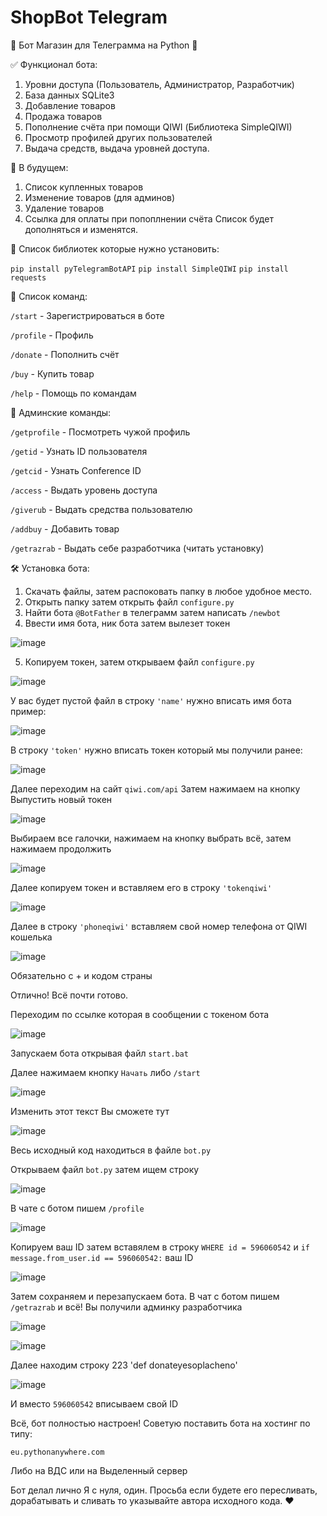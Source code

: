 # ShopBot Telegram

🤖 Бот Магазин для Телеграмма на Python 🤖

✅ Функционал бота:
1. Уровни доступа (Пользователь, Администратор, Разработчик)
2. База данных SQLite3
3. Добавление товаров
4. Продажа товаров
5. Пополнение счёта при помощи QIWI (Библиотека SimpleQIWI)
6. Просмотр профилей других пользователей
7. Выдача средств, выдача уровней доступа.

🎄 В будущем:
1. Список купленных товаров
2. Изменение товаров (для админов)
3. Удаление товаров
4. Ссылка для оплаты при попоплнении счёта
Список будет дополняться и изменятся.

📄 Список библиотек которые нужно установить:

`pip install pyTelegramBotAPI`
`pip install SimpleQIWI`
`pip install requests`

👾 Список команд:

`/start` - Зарегистрироваться в боте

`/profile` - Профиль

`/donate` - Пополнить счёт

`/buy` - Купить товар

`/help` - Помощь по командам

🚨 Админские команды: 

`/getprofile` - Посмотреть чужой профиль

`/getid` - Узнать ID пользователя

`/getcid` - Узнать Conference ID

`/access` - Выдать уровень доступа

`/giverub` - Выдать средства пользователю

`/addbuy` - Добавить товар

`/getrazrab` - Выдать себе разработчика (читать установку)


🛠 Установка бота:
1. Скачать файлы, затем распоковать папку в любое удобное место.
2. Открыть папку затем открыть файл `configure.py`
3. Найти бота  `@BotFather` в телеграмм затем написать `/newbot`
4. Ввести имя бота, ник бота затем вылезет токен

![image](https://user-images.githubusercontent.com/94528892/142181389-673cf369-2fe2-4c73-ae62-6e10ea822d38.png)

5. Копируем токен, затем открываем файл `configure.py`

![image](https://user-images.githubusercontent.com/94528892/142181704-064533e2-7af9-421e-b08e-82be42200835.png)

У вас будет пустой файл в строку `'name'` нужно вписать имя бота пример: 

![image](https://user-images.githubusercontent.com/94528892/142181871-63a7cd9c-7428-44d3-b2d8-63b7952a10b2.png)

В строку `'token'` нужно вписать токен который мы получили ранее:

![image](https://user-images.githubusercontent.com/94528892/142182021-cd38d9e2-97ab-4eb6-a61e-41df4975f5a2.png)

Далее переходим на сайт `qiwi.com/api`
Затем нажимаем на кнопку Выпустить новый токен

![image](https://user-images.githubusercontent.com/94528892/142182251-166e666b-55c8-419c-b6ac-8b66d014f7c4.png)

Выбираем все галочки, нажимаем на кнопку выбрать всё, затем нажимаем продолжить

![image](https://user-images.githubusercontent.com/94528892/142182421-919cf712-94f9-4a31-8c86-e4b22465799d.png)

Далее копируем токен и вставляем его в строку `'tokenqiwi'`

![image](https://user-images.githubusercontent.com/94528892/142182632-4aba3460-54d9-45c0-a904-38ea00978d90.png)

Далее в строку `'phoneqiwi'` вставляем свой номер телефона от QIWI кошелька

![image](https://user-images.githubusercontent.com/94528892/142182904-01d53418-6e1a-4252-b288-f75dd17b5e55.png)

Обязательно с + и кодом страны

Отлично! Всё почти готово.

Переходим по ссылке которая в сообщении с токеном бота

![image](https://user-images.githubusercontent.com/94528892/142183064-5031e215-cc3d-4d41-8685-e92f4d3c87f2.png)

Запускаем бота открывая файл `start.bat`

Далее нажимаем кнопку `Начать` либо `/start`

![image](https://user-images.githubusercontent.com/94528892/142184773-1c887e02-b542-40e1-ac62-fbcf3d567ea9.png)

Изменить этот текст Вы сможете тут

![image](https://user-images.githubusercontent.com/94528892/142184832-fd03b4b4-84f6-497c-99bb-2eafcc0bdf42.png)

Весь исходный код находиться в файле `bot.py`

Открываем файл `bot.py` затем ищем строку

![image](https://user-images.githubusercontent.com/94528892/142184961-c7d2d0be-7815-4d35-bda2-351032b32e77.png)

В чате с ботом пишем `/profile`

![image](https://user-images.githubusercontent.com/94528892/142185194-f71a4acd-f48d-470f-aaaa-66c666a755b1.png)

Копируем ваш ID затем вставялем в строку `WHERE id = 596060542` и `if message.from_user.id == 596060542:` ваш ID

![image](https://user-images.githubusercontent.com/94528892/142185458-d0a034b3-0302-45d4-ba7d-11fe138025be.png)

Затем сохраняем и перезапускаем бота.
В чат с ботом пишем `/getrazrab` и всё! Вы получили админку разработчика

![image](https://user-images.githubusercontent.com/94528892/142185660-f9b67c5b-d8c7-4a21-97d9-ff4a95471398.png)

![image](https://user-images.githubusercontent.com/94528892/142185690-eff4296c-ede4-4322-837d-7d9827655d68.png)

Далее находим строку 223 'def donateyesoplacheno'

![image](https://user-images.githubusercontent.com/94528892/142187463-7a46f327-857c-42a5-abf3-8017f774af5d.png)

И вместо `596060542` вписываем свой ID

Всё, бот полностью настроен!
Советую поставить бота на хостинг по типу:

`eu.pythonanywhere.com`

Либо на ВДС или на Выделенный сервер

Бот делал лично Я с нуля, один. Просьба если будете его пересливать, дорабатывать и сливать то указывайте автора исходного кода. ❤
